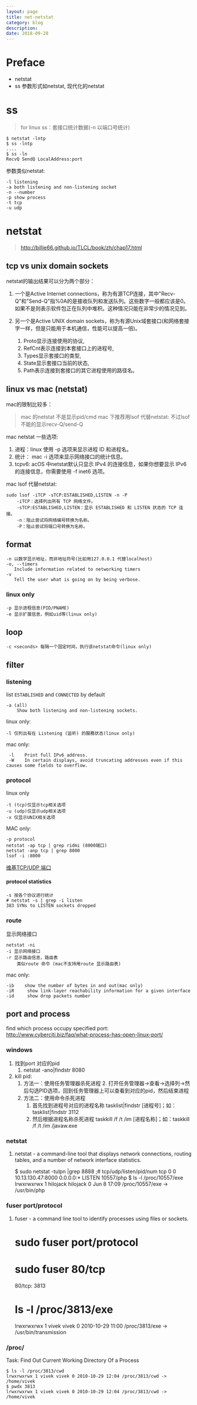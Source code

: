 ```yaml
---
layout: page
title: net-netstat
category: blog
description: 
date: 2018-09-28
---
```

# Preface
- netstat
- ss 参数形式如netstat, 现代化的netstat

# ss
> for linux
ss：套接口统计数据(-n 以端口号统计)

    $ netstat -lntp
    $ ss -lntp
    ....
    $ ss -ln
    RecvQ SendQ LocalAddress:port

参数类似netstat:

	-l listening
	-a both listening and non-listening socket
	-n --number
	-p show process
	-t tcp
	-u udp

# netstat
> http://billie66.github.io/TLCL/book/zh/chap17.html

## tcp vs unix domain sockets
netstat的输出结果可以分为两个部分：

1. 一个是Active Internet connections，称为有源TCP连接，其中"Recv-Q"和"Send-Q"指%0A的是接收队列和发送队列。这些数字一般都应该是0。如果不是则表示软件包正在队列中堆积。这种情况只能在非常少的情况见到。

2. 另一个是Active UNIX domain sockets，称为有源Unix域套接口(和网络套接字一样，但是只能用于本机通信，性能可以提高一倍)。
	1. Proto显示连接使用的协议,
	1. RefCnt表示连接到本套接口上的进程号,
	1. Types显示套接口的类型,
	1. State显示套接口当前的状态,
	1. Path表示连接到套接口的其它进程使用的路径名。

## linux vs mac (netstat)
mac的限制比较多：
> mac 的netstat 不是显示pid/cmd
> mac 下推荐用lsof 代替netstat: 不过lsof 不能的显示recv-Q/send-Q

mac netstat 一些选项:
1. 进程：linux 使用 -p 选项来显示进程 ID 和进程名。 
2. 统计： mac -i 选项来显示网络接口的统计信息。
3. tcpv6: acOS 中netstat默认只显示 IPv4 的连接信息，如果你想要显示 IPv6 的连接信息，你需要使用 -f inet6 选项。

mac lsof 代替netstat:

    sudo lsof -iTCP -sTCP:ESTABLISHED,LISTEN -n -P
        -iTCP：选择列出所有 TCP 网络文件。
        -sTCP:ESTABLISHED,LISTEN：显示 ESTABLISHED 和 LISTEN 状态的 TCP 连接。
        -n：阻止尝试将网络编号转换为名称。
        -P：阻止尝试将端口号转换为名称。

## format

	-n 以数学显示地址，而非地址符号(比如用127.0.0.1 代替localhost)
	-o, --timers
       Include information related to networking timers
	-v
	   Tell the user what is going on by being verbose.

### linux only

	-p 显示进程信息(PID/PNAME)
	-e 显示扩展信息，例如uid等(linux only)

## loop

	-c <seconds> 每隔一个固定时间，执行该netstat命令(linux only)

## filter

### listening
list `ESTABLISHED` and `CONNECTED` by default

	-a (all)
		Show both listening and non-listening sockets.

linux only:

	-l 仅列出有在 Listening (监听) 的服務状态(linux only)

mac only:

	 -l    Print full IPv6 address.
	 -W    In certain displays, avoid truncating addresses even if this causes some fields to overflow.

### protocol
linux only

	-t (tcp)仅显示tcp相关选项
	-u (udp)仅显示udp相关选项
	-x 仅显示UNIX相关选项

MAC only:

	-p protocol
	netstat -ap tcp | grep ridmi (8000端口)
	netstat -anp tcp | grep 8000
	lsof -i :8000

[维基TCP/UDP 端口](http://zh.wikipedia.org/zh-cn/TCP/UDP%E7%AB%AF%E5%8F%A3%E5%88%97%E8%A1%A8)

#### protocol statistics

	-s 按各个协议进行统计
	# netstat -s | grep -i listen
    383 SYNs to LISTEN sockets dropped

### route
显示网络接口

    netstat -ni
	-i 显示网络接口
	-r 显示路由信息，路由表
	    类似route 命令 (mac不支持用route 显示路由表)

mac only:

	-ib    show the number of bytes in and out(mac only)
	-iR     show link-layer reachability information for a given interface
	-id     show drop packets number

## port and process
find which process occupy specified port:
http://www.cyberciti.biz/faq/what-process-has-open-linux-port/

### windows
1. 找到port 对应的pid
    1. netstat -ano|findstr 8080
2. kill pid:
    1. 方法一：使用任务管理器杀死进程
        2. 打开任务管理器->查看->选择列->然后勾选PID选项，回到任务管理器上可以查看到对应的pid，然后结束进程
    2. 方法二：使用命令杀死进程
        1. 首先找到进程号对应的进程名称
            tasklist|findstr [进程号]；如：tasklist|findstr 3112
        2. 然后根据进程名称杀死进程
            taskkill /f /t /im [进程名称]；如：taskkill /f /t /im /javaw.exe

### netstat
1. netstat - a command-line tool that displays network connections, routing tables, and a number of network interface statistics.

	$ sudo netstat -tulpn |grep 8888 ;# tcp/udp/listen/pid/num
	tcp        0      0 10.13.130.47:8000           0.0.0.0:*                   LISTEN      10557/php
	$ ls -l /proc/10557/exe
	lrwxrwxrwx 1 hilojack hilojack 0 Jun  8 17:09 /proc/10557/exe -> /usr/bin/php

### fuser port/protocol
1. fuser - a command line tool to identify processes using files or sockets.

    # sudo fuser port/protocol
    # sudo fuser 80/tcp
    80/tcp:             3813
    # ls -l /proc/3813/exe
    lrwxrwxrwx 1 vivek vivek 0 2010-10-29 11:00 /proc/3813/exe -> /usr/bin/transmission

### /proc/
Task: Find Out Current Working Directory Of a Process

	$ ls -l /proc/3813/cwd
	lrwxrwxrwx 1 vivek vivek 0 2010-10-29 12:04 /proc/3813/cwd -> /home/vivek
	$ pwdx 3813
	lrwxrwxrwx 1 vivek vivek 0 2010-10-29 12:04 /proc/3813/cwd -> /home/vivek
